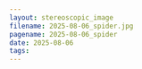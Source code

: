 ```yaml
---
layout: stereoscopic_image
filename: 2025-08-06_spider.jpg
pagename: 2025-08-06_spider
date: 2025-08-06
tags:
---
```

